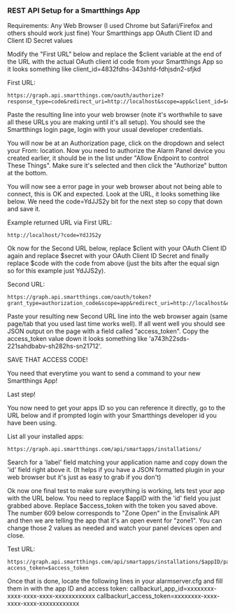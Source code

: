 ### REST API Setup for a Smartthings App

Requirements:
 Any Web Browser (I used Chrome but Safari/Firefox and others should work just fine)
 Your Smartthings app OAuth Client ID and Client ID Secret values

Modify the "First URL" below and replace the $client variable at the end of the URL with the actual OAuth client id code from your Smartthings App so it looks something like client_id=4832fdhs-343shfd-fdhjsdn2-sfjkd

First URL:

    https://graph.api.smartthings.com/oauth/authorize?response_type=code&redirect_uri=http://localhost&scope=app&client_id=$client

Paste the resulting line into your web browser (note it's worthwhile to save all these URLs you are making until it's all setup).
You should see the Smartthings login page, login with your usual developer credentials.

You will now be at an Authorization page, click on the dropdown and select your From: location. Now you need to authorize the Alarm Panel device you created earlier, it should be in the list under "Allow Endpoint to control These Things". Make sure it's selected and then click the "Authorize" button at the bottom.

You will now see a error page in your web browser about not being able to connect, this is OK and expected. Look at the URL, it looks something like below. We need the code=YdJJS2y bit for the next step so copy that down and save it.

Example returned URL via First URL:

    http://localhost/?code=YdJJS2y

Ok now for the Second URL below, replace $client with your OAuth Client ID again and replace $secret with your OAuth Client ID Secret and finally replace $code with the code from above (just the bits after the equal sign so for this example just YdJJS2y).

Second URL:

    https://graph.api.smartthings.com/oauth/token?grant_type=authorization_code&scope=app&redirect_uri=http://localhost&client_id=$client&client_secret=$secret&code=$code

Paste your resulting new Second URL line into the web browser again (same page/tab that you used last time works well). If all went well you should see JSON output on the page with a field called "access_token". Copy the access_token value down it looks something like 'a743h22sds-221sahdbabv-sh282hs-sn21712'.

SAVE THAT ACCESS CODE!

You need that everytime you want to send a command to your new Smartthings App!

Last step!

You now need to get your apps ID so you can reference it directly, go to the URL below and if prompted login with your Smartthings developer id you have been using.

List all your installed apps:

    https://graph.api.smartthings.com/api/smartapps/installations/

Search for a 'label' field matching your application name and copy down the 'id' field right above it.
(It helps if you have a JSON formatted plugin in your web browser but it's just as easy to grab if you don't)

Ok now one final test to make sure everything is working, lets test your app with the URL below. You need to replace $appID with the 'id' field you just grabbed above.
Replace $access_token with the token you saved above.
The number 609 below corresponds to "Zone Open" in the Envisalink API and then we are telling the app that it's an open event for "zone1".
You can change those 2 values as needed and watch your panel devices open and close.

Test URL:

    https://graph.api.smartthings.com/api/smartapps/installations/$appID/panel/609/1?access_token=$access_token


Once that is done, locate the following lines in your alarmserver.cfg and fill them in with the app ID and access token:
callbackurl_app_id=xxxxxxxx-xxxx-xxxx-xxxx-xxxxxxxxxxxx
callbackurl_access_token=xxxxxxxx-xxxx-xxxx-xxxx-xxxxxxxxxxxx
